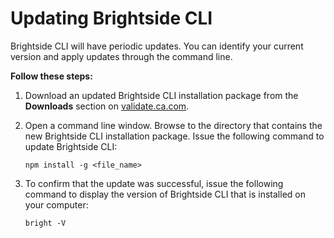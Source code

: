 # Updating Brightside CLI
Brightside CLI will have periodic updates. You can identify your current
version and apply updates through the command line.

**Follow these steps:**

1.  Download an updated Brightside CLI installation package from the
    **Downloads** section
    on [validate.ca.com](https://validate.ca.com/project/version/item.html?cap=13283cc32fd9439c85aeb18bba4ac1f6&arttypeid=%7B4109d6e9-6c06-448b-8eb2-6601a5616391%7D&artid=%7B5ACC31C0-2176-437F-B06B-8C572D48C76C%7D).

2.  Open a command line window. Browse to the directory that contains
    the new Brightside CLI installation package. Issue the following
    command to update Brightside CLI:
    
    ```npm install -g <file_name>```
    
3.  To confirm that the update was successful, issue the following
    command to display the version of Brightside CLI that is installed
    on your computer:
    
    ```bright -V```
